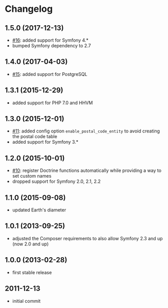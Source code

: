 # Changelog

## 1.5.0 (2017-12-13)

- [#16]: added support for Symfony 4.*
- bumped Symfony dependency to 2.7

[#16]: https://github.com/craue/CraueGeoBundle/issues/16

## 1.4.0 (2017-04-03)

- [#15]: added support for PostgreSQL 

[#15]: https://github.com/craue/CraueGeoBundle/issues/15

## 1.3.1 (2015-12-29)

- added support for PHP 7.0 and HHVM

## 1.3.0 (2015-12-01)

- [#11]: added config option `enable_postal_code_entity` to avoid creating the postal code table
- added support for Symfony 3.*

[#11]: https://github.com/craue/CraueGeoBundle/issues/11

## 1.2.0 (2015-10-01)

- [#10]: register Doctrine functions automatically while providing a way to set custom names
- dropped support for Symfony 2.0, 2.1, 2.2

[#10]: https://github.com/craue/CraueGeoBundle/issues/10

## 1.1.0 (2015-09-08)

- updated Earth's diameter

## 1.0.1 (2013-09-25)

- adjusted the Composer requirements to also allow Symfony 2.3 and up (now 2.0 and up)

## 1.0.0 (2013-02-28)

- first stable release

## 2011-12-13

- initial commit
